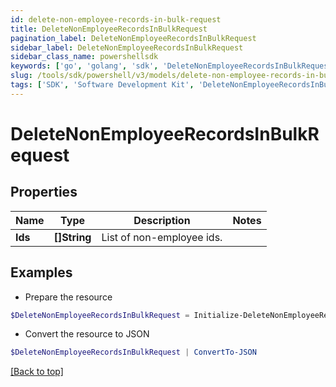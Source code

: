 ```yaml
---
id: delete-non-employee-records-in-bulk-request
title: DeleteNonEmployeeRecordsInBulkRequest
pagination_label: DeleteNonEmployeeRecordsInBulkRequest
sidebar_label: DeleteNonEmployeeRecordsInBulkRequest
sidebar_class_name: powershellsdk
keywords: ['go', 'golang', 'sdk', 'DeleteNonEmployeeRecordsInBulkRequest'] 
slug: /tools/sdk/powershell/v3/models/delete-non-employee-records-in-bulk-request
tags: ['SDK', 'Software Development Kit', 'DeleteNonEmployeeRecordsInBulkRequest']
---
```



# DeleteNonEmployeeRecordsInBulkRequest

## Properties

Name | Type | Description | Notes
------------ | ------------- | ------------- | -------------
**Ids** |  **[]String** | List of non-employee ids. | 

## Examples

- Prepare the resource
```powershell
$DeleteNonEmployeeRecordsInBulkRequest = Initialize-DeleteNonEmployeeRecordsInBulkRequest  -Ids [2b838de9-db9b-abcf-e646-d4f274ad4238, 2d838de9-db9b-abcf-e646-d4f274ad4238]
```

- Convert the resource to JSON
```powershell
$DeleteNonEmployeeRecordsInBulkRequest | ConvertTo-JSON
```


[[Back to top]](#) 

